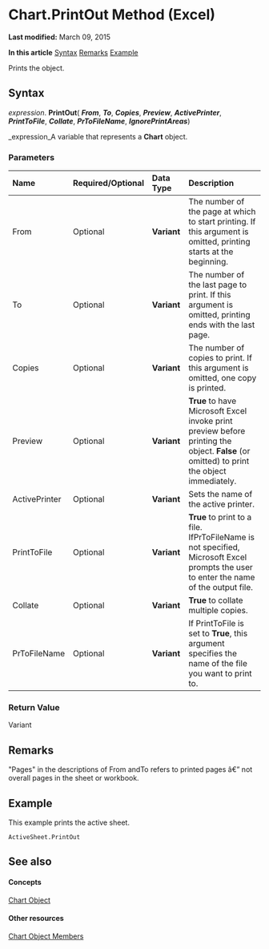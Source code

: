 
# Chart.PrintOut Method (Excel)

 **Last modified:** March 09, 2015

 **In this article**
 [Syntax](#sectionSection0)
 [Remarks](#sectionSection1)
 [Example](#sectionSection2)


Prints the object.


## Syntax
<a name="sectionSection0"> </a>

 _expression_. **PrintOut**( **_From_**,  **_To_**,  **_Copies_**,  **_Preview_**,  **_ActivePrinter_**,  **_PrintToFile_**,  **_Collate_**,  **_PrToFileName_**,  **_IgnorePrintAreas_**)

 _expression_A variable that represents a  **Chart** object.


### Parameters



|**Name**|**Required/Optional**|**Data Type**|**Description**|
|:-----|:-----|:-----|:-----|
|From|Optional| **Variant**|The number of the page at which to start printing. If this argument is omitted, printing starts at the beginning.|
|To|Optional| **Variant**|The number of the last page to print. If this argument is omitted, printing ends with the last page.|
|Copies|Optional| **Variant**|The number of copies to print. If this argument is omitted, one copy is printed.|
|Preview|Optional| **Variant**| **True** to have Microsoft Excel invoke print preview before printing the object. **False** (or omitted) to print the object immediately.|
|ActivePrinter|Optional| **Variant**|Sets the name of the active printer.|
|PrintToFile|Optional| **Variant**| **True** to print to a file. IfPrToFileName is not specified, Microsoft Excel prompts the user to enter the name of the output file.|
|Collate|Optional| **Variant**| **True** to collate multiple copies.|
|PrToFileName|Optional| **Variant**|If PrintToFile is set to **True**, this argument specifies the name of the file you want to print to.|

### Return Value

Variant


## Remarks
<a name="sectionSection1"> </a>

"Pages" in the descriptions of From andTo refers to printed pages â€” not overall pages in the sheet or workbook.


## Example
<a name="sectionSection2"> </a>

This example prints the active sheet.


```
ActiveSheet.PrintOut
```


## See also
<a name="sectionSection2"> </a>


#### Concepts


 [Chart Object](179c32ce-49bd-6f36-ea12-89fb5443f3ea.md)
#### Other resources


 [Chart Object Members](a3f8ac44-02d6-6f3f-b5e0-23f4bd5d6baf.md)
